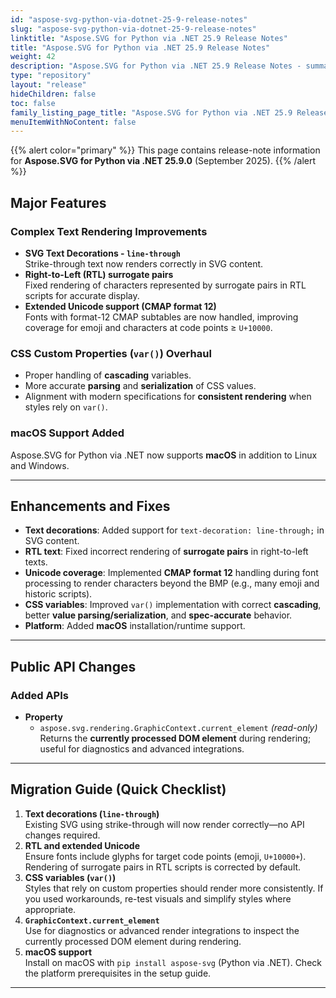 ```yaml
---
id: "aspose-svg-python-via-dotnet-25-9-release-notes"
slug: "aspose-svg-python-via-dotnet-25-9-release-notes"
linktitle: "Aspose.SVG for Python via .NET 25.9 Release Notes"
title: "Aspose.SVG for Python via .NET 25.9 Release Notes"
weight: 42
description: "Aspose.SVG for Python via .NET 25.9 Release Notes - summary of improvements and fixes."
type: "repository"
layout: "release"
hideChildren: false
toc: false
family_listing_page_title: "Aspose.SVG for Python via .NET 25.9 Release Notes"
menuItemWithNoContent: false
---
```

{{% alert color="primary" %}}
This page contains release-note information for **Aspose.SVG for Python via .NET 25.9.0** (September 2025).
{{% /alert %}}

## Major Features

### Complex Text Rendering Improvements
- **SVG Text Decorations - `line-through`**  
  Strike-through text now renders correctly in SVG content.
- **Right-to-Left (RTL) surrogate pairs**  
  Fixed rendering of characters represented by surrogate pairs in RTL scripts for accurate display.
- **Extended Unicode support (CMAP format 12)**  
  Fonts with format-12 CMAP subtables are now handled, improving coverage for emoji and characters at code points ≥ `U+10000`.

### CSS Custom Properties (`var()`) Overhaul
- Proper handling of **cascading** variables.
- More accurate **parsing** and **serialization** of CSS values.
- Alignment with modern specifications for **consistent rendering** when styles rely on `var()`.

### macOS Support Added
Aspose.SVG for Python via .NET now supports **macOS** in addition to Linux and Windows.

---

## Enhancements and Fixes
- **Text decorations**: Added support for `text-decoration: line-through;` in SVG content.
- **RTL text**: Fixed incorrect rendering of **surrogate pairs** in right-to-left texts.
- **Unicode coverage**: Implemented **CMAP format 12** handling during font processing to render characters beyond the BMP (e.g., many emoji and historic scripts).
- **CSS variables**: Improved `var()` implementation with correct **cascading**, better **value parsing/serialization**, and **spec-accurate** behavior.
- **Platform**: Added **macOS** installation/runtime support.

---

## Public API Changes

### Added APIs
- **Property**
  - `aspose.svg.rendering.GraphicContext.current_element` *(read-only)*  
    Returns the **currently processed DOM element** during rendering; useful for diagnostics and advanced integrations.

---

## Migration Guide (Quick Checklist)
1. **Text decorations (`line-through`)**  
   Existing SVG using strike-through will now render correctly—no API changes required.
2. **RTL and extended Unicode**  
   Ensure fonts include glyphs for target code points (emoji, `U+10000+`). Rendering of surrogate pairs in RTL scripts is corrected by default.
3. **CSS variables (`var()`)**  
   Styles that rely on custom properties should render more consistently. If you used workarounds, re-test visuals and simplify styles where appropriate.
4. **`GraphicContext.current_element`**  
   Use for diagnostics or advanced render integrations to inspect the currently processed DOM element during rendering.
5. **macOS support**  
   Install on macOS with `pip install aspose-svg` (Python via .NET). Check the platform prerequisites in the setup guide.

---
